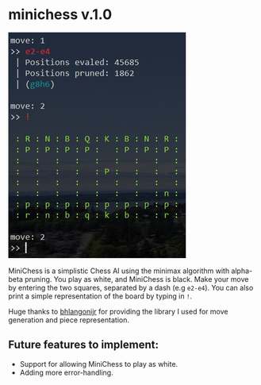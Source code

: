 # minichess v.1.0
![Console Output](image.jpg)

MiniChess is a simplistic Chess AI using the minimax algorithm with alpha-beta pruning. You play as white, and MiniChess is black. Make your move by entering the two squares, separated by a dash (e.g `e2-e4`). You can also print a simple representation of the board by typing in `!`.

Huge thanks to [bhlangonijr](https://github.com/bhlangonijr) for providing the library I used for move generation and piece representation.

## Future features to implement:
- Support for allowing MiniChess to play as white.
- Adding more error-handling.
